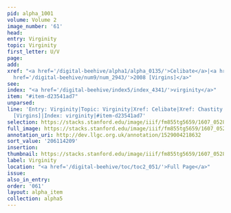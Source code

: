 ```yaml
---
pid: alpha_1001
volume: Volume 2
image_number: '61'
head:
entry: Virginity
topic: Virginity
first_letter: U/V
page:
add:
xref: "<a href='/digital-beehive/alpha1/alpha_0135/'>Celibate</a>|<a href='/digital-beehive/alpha1/alpha_0139/'>Chastity</a>|<a
  href='/digital-beehive/num9/num_2943/'>2008 [Virgins]</a>"
see:
index: "<a href='/digital-beehive/index5/index_4341/'>virginity</a>"
item: "#item-d23541ad7"
unparsed:
line: 'Entry: Virginity|Topic: Virginity|Xref: Celibate|Xref: Chastity|Xref: 2008
  [Virgins]|Index: virginity|#item-d23541ad7'
selection: https://stacks.stanford.edu/image/iiif/fm855tg5659/1607_0528/359,4209,2952,398/full/0/default.jpg
full_image: https://stacks.stanford.edu/image/iiif/fm855tg5659/1607_0528/full/full/0/default.jpg
annotation_uri: http://dev.llgc.org.uk/annotation/1529004218632
sort_value: '206114209'
insertion:
thumbnail: https://stacks.stanford.edu/image/iiif/fm855tg5659/1607_0528/359,4209,600,180/250,/0/default.jpg
label: Virginity
location: "<a href='/digital-beehive/toc/toc2_051/'>Full Page</a>"
issue:
also_in_entry:
order: '061'
layout: alpha_item
collection: alpha5
---
```

